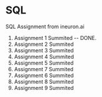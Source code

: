 # SQL
SQL Assignment from ineuron.ai

1. Assignment 1 Summited -- DONE.
2. Assignment 2 Summited
3. Assignment 3 Summited
4. Assignment 4 Summited
5. Assignment 5 Summited
6. Assignment 7 Summited
7. Assignment 6 Summited
8. Assignment 8 Summited
9. Assignment 9 Summited
